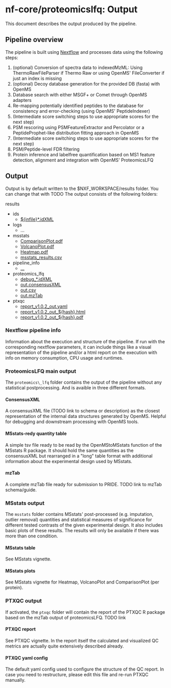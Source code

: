 # nf-core/proteomicslfq: Output

This document describes the output produced by the pipeline.

## Pipeline overview

The pipeline is built using [Nextflow](https://www.nextflow.io/)
and processes data using the following steps:

1. (optional) Conversion of spectra data to indexedMzML: Using ThermoRawFileParser if Thermo Raw or using OpenMS' FileConverter if just an index is missing
1. (optional) Decoy database generation for the provided DB (fasta) with OpenMS
1. Database search with either MSGF+ or Comet through OpenMS adapters
1. Re-mapping potentially identified peptides to the database for consistency and error-checking (using OpenMS' PeptideIndexer)
1. (Intermediate score switching steps to use appropriate scores for the next step)
1. PSM rescoring using PSMFeatureExtractor and Percolator or a PeptideProphet-like distribution fitting approach in OpenMS
1. (Intermediate score switching steps to use appropriate scores for the next step)
1. PSM/Peptide-level FDR filtering
1. Protein inference and labelfree quantification based on MS1 feature detection, alignment and integration with OpenMS' ProteomicsLFQ

## Output

Output is by default written to the $NXF_WORKSPACE/results folder. You can change that with TODO
The output consists of the following folders:

results

* ids
  * [${infile}\*.idXML](#identifications)
* logs
  * ...
* msstats
  * [ComparisonPlot.pdf](#msstats-plots)
  * [VolcanoPlot.pdf](#msstats-plots)
  * [Heatmap.pdf](#msstats-plots)
  * [msstats\_results.csv](#msstats-table)
* pipeline\_info
  * [...](#nextflow-pipeline-info)
* proteomics\_lfq
  * [debug\_\*.idXML](#debug-output)
  * [out.consensusXML](#consenusxml)
  * [out.csv](#msstats-ready-quantity-table)
  * [out.mzTab](#mztab)
* ptxqc
  * [report\_v1.0.2\_out.yaml](#ptxqc-yaml-config)
  * [report\_v1.0.2\_out\_${hash}.html](#ptxqc-report)
  * [report\_v1.0.2\_out\_${hash}.pdf](#ptxqc-report)

### Nextflow pipeline info

Information about the execution and structure of the pipeline. If run with the corresponding nextflow parameters,
it can include things like a visual representation of the pipeline and/or a html report on the execution with
info on memory consumption, CPU usage and runtimes.

### ProteomicsLFQ main output

The `proteomics\_lfq` folder contains the output of the pipeline without any statistical postprocessing.
And is avaible in three different formats.

#### ConsensusXML

A consensusXML file (TODO link to schema or description) as the closest representation of the internal data
structures generated by OpenMS. Helpful for debugging and downstream processing with OpenMS tools.

#### MSstats-redy quantity table

A simple tsv file ready to be read by the OpenMStoMSstats function of the MSstats R package. It should hold
the same quantities as the consensusXML but rearranged in a "long" table format with additional information
about the experimental design used by MSstats.

#### mzTab

A complete mzTab file ready for submission to PRIDE. TODO link to mzTab schema/guide.

### MSstats output

The `msstats` folder contains MSstats' post-processed (e.g. imputation, outlier removal) quantities and statistical
measures of significance for different tested contrasts of the given experimental design. It also includes basic plots of these results.
The results will only be available if there was more than one condition.

#### MSstats table

See MSstats vignette.

#### MSstats plots

See MSstats vignette for Heatmap, VolcanoPlot and ComparisonPlot (per protein).

### PTXQC output

If activated, the `ptxqc` folder will contain the report of the PTXQC R package based on the mzTab output of proteomicsLFQ.
TODO link

#### PTXQC report

See PTXQC vignette. In the report itself the calculated and visualized QC metrics are actually quite extensively described already.

#### PTXQC yaml config

The default yaml config used to configure the structure of the QC report. In case you need to restructure, please edit this file and
re-run PTXQC manually.
